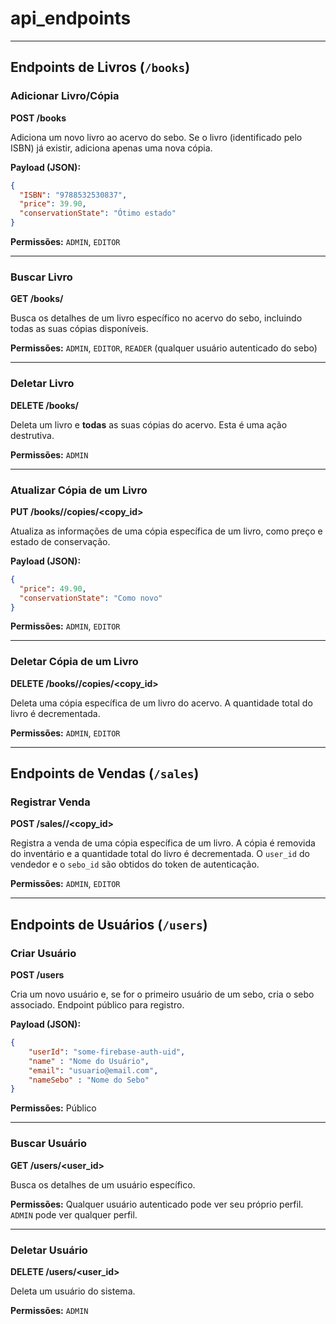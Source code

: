 # api_endpoints
---

## Endpoints de Livros (`/books`)

### Adicionar Livro/Cópia
**POST /books**

Adiciona um novo livro ao acervo do sebo. Se o livro (identificado pelo ISBN) já existir, adiciona apenas uma nova cópia.

**Payload (JSON):**
```json
{
  "ISBN": "9788532530837",
  "price": 39.90,
  "conservationState": "Ótimo estado"
}
```

**Permissões:** `ADMIN`, `EDITOR`

---

### Buscar Livro
**GET /books/<ISBN>**

Busca os detalhes de um livro específico no acervo do sebo, incluindo todas as suas cópias disponíveis.

**Permissões:** `ADMIN`, `EDITOR`, `READER` (qualquer usuário autenticado do sebo)

---

### Deletar Livro
**DELETE /books/<ISBN>**

Deleta um livro e **todas** as suas cópias do acervo. Esta é uma ação destrutiva.

**Permissões:** `ADMIN`

---

### Atualizar Cópia de um Livro
**PUT /books/<ISBN>/copies/<copy_id>**

Atualiza as informações de uma cópia específica de um livro, como preço e estado de conservação.

**Payload (JSON):**
```json
{
  "price": 49.90,
  "conservationState": "Como novo"
}
```

**Permissões:** `ADMIN`, `EDITOR`

---

### Deletar Cópia de um Livro
**DELETE /books/<ISBN>/copies/<copy_id>**

Deleta uma cópia específica de um livro do acervo. A quantidade total do livro é decrementada.

**Permissões:** `ADMIN`, `EDITOR`

---

## Endpoints de Vendas (`/sales`)

### Registrar Venda
**POST /sales/<ISBN>/<copy_id>**

Registra a venda de uma cópia específica de um livro. A cópia é removida do inventário e a quantidade total do livro é decrementada. O `user_id` do vendedor e o `sebo_id` são obtidos do token de autenticação.

**Permissões:** `ADMIN`, `EDITOR`

---

## Endpoints de Usuários (`/users`)

### Criar Usuário
**POST /users**

Cria um novo usuário e, se for o primeiro usuário de um sebo, cria o sebo associado. Endpoint público para registro.

**Payload (JSON):**
```json
{
    "userId": "some-firebase-auth-uid",
    "name" : "Nome do Usuário",
    "email": "usuario@email.com",
    "nameSebo" : "Nome do Sebo"
}
```

**Permissões:** Público

---

### Buscar Usuário
**GET /users/<user_id>**

Busca os detalhes de um usuário específico.

**Permissões:** Qualquer usuário autenticado pode ver seu próprio perfil. `ADMIN` pode ver qualquer perfil.

---

### Deletar Usuário
**DELETE /users/<user_id>**

Deleta um usuário do sistema.

**Permissões:** `ADMIN`
